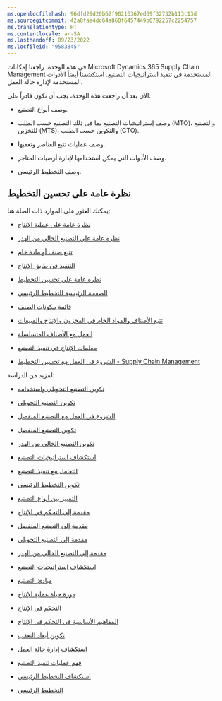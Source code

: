 ```yaml
---
ms.openlocfilehash: 96dfd29d20b62f90216367ed69f32732b113c13d
ms.sourcegitcommit: 42a0faa4dc64a860f6457449b0792257c2254757
ms.translationtype: HT
ms.contentlocale: ar-SA
ms.lasthandoff: 09/23/2022
ms.locfileid: "9583845"
---
```

في هذه الوحدة، راجعنا إمكانات Microsoft Dynamics 365 Supply Chain Management المستخدمة في تنفيذ استراتيجيات التصنيع. استكشفنا أيضاً الأدوات المستخدمة لإدارة حالة العمل.

الآن بعد أن راجعت هذه الوحدة، يجب أن تكون قادراً على:

- وصف أنواع التصنيع.

- وصف إستراتيجيات التصنيع بما في ذلك التصنيع حسب الطلب (MTO)، والتصنيع للتخزين (MTS)، والتكوين حسب الطلب (CTO). 

- وصف عمليات تتبع العناصر وتعقبها. 

- وصف الأدوات التي يمكن استخدامها لإدارة أرضيات المتاجر.

- وصف التخطيط الرئيسي.

 

## <a name="planning-optimization-overview"></a>نظرة عامة على تحسين التخطيط‬

يمكنك العثور على الموارد ذات الصلة هنا:

- [نظرة عامة على عملية الإنتاج](/dynamics365/supply-chain/production-control/production-process-overview)

- [نظرة عامة على التصنيع الخالي من الهدر](/dynamics365/supply-chain/production-control/lean-manufacturing-overview)

- [تتبع صنف أو مادة خام](/dynamics365/supply-chain/inventory/tasks/trace-item-or-raw-material)

- [التنفيذ في طابق الإنتاج](/dynamics365/supply-chain/production-control/production-floor-execution-use)

- [نظرة عامة على تحسين التخطيط‬](/dynamics365/supply-chain/master-planning/planning-optimization/planning-optimization-overview)

- [الصفحة الرئيسية للتخطيط الرئيسي](/dynamics365/supply-chain/master-planning/master-planning-home-page)

- [قائمة مكونات الصنف](/dynamics365/supply-chain/production-control/bill-of-material-bom)

- [تتبع الأصناف والمواد الخام في المخزون والإنتاج والمبيعات](/dynamics365/supply-chain/inventory/trace-items-raw-materials-inventory-production-sales)

- [العمل مع الأصناف المتسلسلة](/dynamics365/supply-chain/sales-marketing/register-serial-numbers-sales-process)

- [معلمات الإنتاج في تنفيذ التصنيع](/dynamics365/supply-chain/production-control/production-parameters-manufacturing-execution)

- [الشروع في العمل مع تحسين التخطيط - Supply Chain Management](/dynamics365/supply-chain/master-planning/planning-optimization/get-started)

لمزيد من الدراسة:

- [تكوين التصنيع التحويلي واستخدامه](/training/paths/configure-use-process-manufacturing-dyn365-supply-chain-mgmt/)

- [تكوين التصنيع التحويلي](/training/modules/configure-use-process-manufacturing-dyn365-supply-chain-mgmt/)

- [الشروع في العمل مع التصنيع المنفصل](/training/modules/get-started-discrete-manufacturing-dyn365-supply-chain-mgmt/)

- [تكوين التصنيع المنفصل](/training/paths/configure-use-discrete-manufacturing-dyn365-supply-chain-mgmt/)

- [تكوين التصنيع الخالي من الهدر](/training/paths/configure-use-lean-manufacturing-dyn365-supply-chain-mgmt/)

- [استكشاف استراتيجيات التصنيع](/training/modules/explore-manufacturing-strategies-microsoft-dynamics/)

- [التعامل مع تنفيذ التصنيع](/training/modules/work-manufacturing-execution-dyn365-supply-chain-mgmt/)

- [تكوين التخطيط الرئيسي](/training/modules/configure-use-master-planning-dyn365-supply-chain-mgmt/)

- [التمييز بين أنواع التصنيع](/training/modules/identify-general-capabilities-of-microsoft-dynamics/2-differentiate-manufacturing-types)

- [مقدمة إلى التحكم في الإنتاج](/training/modules/get-started-production-control-dyn365-supply-chain-mgmt/1-introduction)

- [مقدمة إلى التصنيع المنفصل](/training/modules/get-started-production-control-dyn365-supply-chain-mgmt/6-discrete-manufacturing)

- [مقدمة إلى التصنيع التحويلي](/training/modules/get-started-production-control-dyn365-supply-chain-mgmt/7-process-manufacturing)

- [مقدمة إلى التصنيع الخالي من الهدر](/training/modules/get-started-production-control-dyn365-supply-chain-mgmt/8-lean-manufacturing)

- [استكشاف استراتيجيات التصنيع](/training/modules/explore-manufacturing-strategies-microsoft-dynamics/2-explore-manufacturing-strategies)

- [مبادئ التصنيع](/training/modules/get-started-production-control-dyn365-supply-chain-mgmt/4-manufacturing-principles)

- [دورة حياة عملية الإنتاج](/training/modules/get-started-production-control-dyn365-supply-chain-mgmt/5-overview-prod-process-life-cycle)

- [التحكم في الإنتاج](/training/modules/get-started-supply-chain-management-dyn365-supply-chain-mgmt/11-production-control)

- [المفاهيم الأساسية في التحكم في الإنتاج](/training/modules/get-started-production-control-dyn365-supply-chain-mgmt/2-concepts-prod-control)

- [تكوين أبعاد التعقب](/training/modules/configure-inventory-management-dyn365-supply-chain-mgmt/3-3-tracking-dim)

- [استكشاف إدارة حالة العمل](/training/modules/explore-manufacturing-strategies-microsoft-dynamics/4-explore-shop-floor-management-tools)

- [فهم عمليات تنفيذ التصنيع](/training/modules/work-manufacturing-execution-dyn365-supply-chain-mgmt/2-about)

- [استكشاف التخطيط الرئيسي](/training/modules/identify-general-capabilities-of-microsoft-dynamics/6-explore-master-planning)

- [التخطيط الرئيسي](/training/modules/get-started-supply-chain-management-dyn365-supply-chain-mgmt/7-masterplanning)

 
